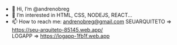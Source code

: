 - 👋 Hi, I’m @andrenobreg
- 👀 I’m interested in HTML, CSS, NODEJS, REACT...
- 📫 How to reach me: andrenobreg@gmail.com
SEUARQUITETO => https://seu-arquiteto-85145.web.app/ <br>
LOGAPP => https://logapp-1fb1f.web.app

<!---
andrenobreg/andrenobreg is a ✨ special ✨ repository because its `README.md` (this file) appears on your GitHub profile.
You can click the Preview link to take a look at your changes.
--->
